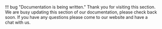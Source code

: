!!! bug "Documentation is being written." 
    Thank you for visiting this section. We are busy updating this section of our documentation, please check back soon. If you have any questions please come to our website and have a chat with us.
